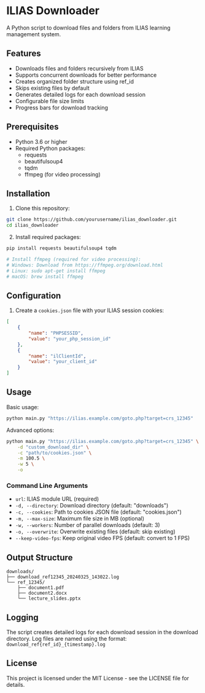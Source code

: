 # ILIAS Downloader

A Python script to download files and folders from ILIAS learning management system.

## Features

- Downloads files and folders recursively from ILIAS
- Supports concurrent downloads for better performance
- Creates organized folder structure using ref_id
- Skips existing files by default
- Generates detailed logs for each download session
- Configurable file size limits
- Progress bars for download tracking

## Prerequisites

- Python 3.6 or higher
- Required Python packages:
  - requests
  - beautifulsoup4
  - tqdm
  - ffmpeg (for video processing)

## Installation

1. Clone this repository:
```bash
git clone https://github.com/yourusername/ilias_downloader.git
cd ilias_downloader
```

2. Install required packages:
```bash
pip install requests beautifulsoup4 tqdm

# Install ffmpeg (required for video processing):
# Windows: Download from https://ffmpeg.org/download.html
# Linux: sudo apt-get install ffmpeg
# macOS: brew install ffmpeg
```

## Configuration

1. Create a `cookies.json` file with your ILIAS session cookies:
```json
[
    {
        "name": "PHPSESSID",
        "value": "your_php_session_id"
    },
    {
        "name": "ilClientId",
        "value": "your_client_id"
    }
]
```

## Usage

Basic usage:
```bash
python main.py "https://ilias.example.com/goto.php?target=crs_12345"
```

Advanced options:
```bash
python main.py "https://ilias.example.com/goto.php?target=crs_12345" \
    -d "custom_download_dir" \
    -c "path/to/cookies.json" \
    -m 100.5 \
    -w 5 \
    -o
```

### Command Line Arguments

- `url`: ILIAS module URL (required)
- `-d, --directory`: Download directory (default: "downloads")
- `-c, --cookies`: Path to cookies JSON file (default: "cookies.json")
- `-m, --max-size`: Maximum file size in MB (optional)
- `-w, --workers`: Number of parallel downloads (default: 3)
- `-o, --overwrite`: Overwrite existing files (default: skip existing)
- `--keep-video-fps`: Keep original video FPS (default: convert to 1 FPS)

## Output Structure

```
downloads/
├── download_ref12345_20240325_143022.log
└── ref_12345/
    ├── document1.pdf
    ├── document2.docx
    └── lecture_slides.pptx
```

## Logging

The script creates detailed logs for each download session in the download directory. Log files are named using the format: `download_ref{ref_id}_{timestamp}.log`

## License

This project is licensed under the MIT License - see the LICENSE file for details.
